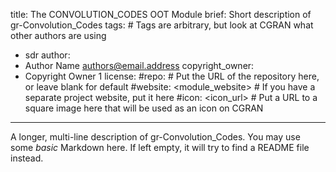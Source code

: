 title: The CONVOLUTION_CODES OOT Module
brief: Short description of gr-Convolution_Codes
tags: # Tags are arbitrary, but look at CGRAN what other authors are using
  - sdr
author:
  - Author Name <authors@email.address>
copyright_owner:
  - Copyright Owner 1
license:
#repo: # Put the URL of the repository here, or leave blank for default
#website: <module_website> # If you have a separate project website, put it here
#icon: <icon_url> # Put a URL to a square image here that will be used as an icon on CGRAN
---
A longer, multi-line description of gr-Convolution_Codes.
You may use some *basic* Markdown here.
If left empty, it will try to find a README file instead.
